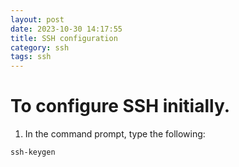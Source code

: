 ```yaml
---
layout: post
date: 2023-10-30 14:17:55
title: SSH configuration
category: ssh
tags: ssh
---
```

# To configure SSH initially.

1. In the command prompt, type the following:

```
ssh-keygen
```

